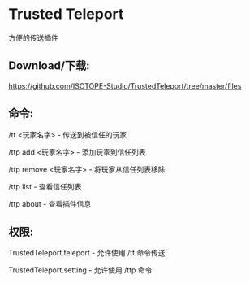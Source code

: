 # Trusted Teleport
方便的传送插件

## Download/下载:

https://github.com/ISOTOPE-Studio/TrustedTeleport/tree/master/files

## 命令:

/tt  <玩家名字> - 传送到被信任的玩家

/ttp add <玩家名字> - 添加玩家到信任列表

/ttp remove <玩家名字> - 将玩家从信任列表移除

/ttp list - 查看信任列表

/ttp about - 查看插件信息

## 权限:

TrustedTeleport.teleport - 允许使用 /tt 命令传送

TrustedTeleport.setting - 允许使用 /ttp 命令